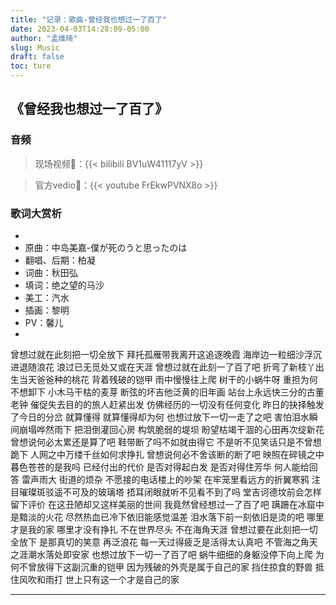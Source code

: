 ```yaml
---
title: "记录：歌曲-曾经我也想过一了百了"
date: 2023-04-03T14:28:09-05:00
author: "孟维琦"
slug: Music
draft: false
toc: ture
---
```





## 《曾经我也想过一了百了》

### 音频

> 现场视频:link:：{{< bilibili BV1uW41117yV >}}

> 官方vedio:link:：{{< youtube FrEkwPVNX8o >}}

### 歌词大赏析

- 
- 原曲：中岛美嘉-僕が死のうと思ったのは
- 翻唱、后期：柏凝
- 词曲：秋田弘
- 填词：绝之望的马沙
- 美工：汽水
- 插画：黎明
- PV：馨儿
- 
曾想过就在此刻把一切全放下
拜托孤雁带我离开这追逐晚霞
海岸边一粒细沙浮沉进退随浪花
浪过已无觅处又或在天涯
曾想过就在此刻一了百了吧
折弯了新枝丫出生当天爸爸种的桃花
背着残破的铠甲 雨中慢慢往上爬
树干的小蜗牛呀 重担为何不想卸下
小木马干枯的麦芽
断弦的坏吉他泛黄的旧年画
站台上永远快三分的古董老钟
催促失去目的的旅人赶紧出发
仿佛经历的一切没有任何变化
昨日的抉择触发了今日的分岔
就算懂得 就算懂得却为何
也想过放下一切一走了之吧
害怕泪水瞬间崩塌哗然雨下
把泪倒灌回心房 构筑脆弱的堤坝
盼望枯竭干涸的心田再次绽新花
曾想说何必太累还是算了吧
鞋带断了吗不如就由得它
不是听不见笑话只是不曾想跪下
人网之中万缕千丝如何求挣扎
曾想说何必不舍该断的断了吧
映照在碎镜之中 暮色苍苍的是我吗
已经付出的代价 是否对得起白发
是否对得住芳华 何人能给回答
雷声雨大 街道的烦杂
不愿接的电话楼上的吵架
在牢笼里看远方的折翼寒鸦
注目璀璨斑驳遥不可及的玻璃塔
捂耳闭眼就听不见看不到了吗
堂吉诃德坟前会怎样留下评价
在这丑陋却又这样美丽的世间
我竟然曾经想过一了百了吧
蹒跚在冰窟中是黯淡的火花
尽然热血已冷下依旧能感觉温差
泪水落下前一刻依旧是烫的吧
哪里才是我的家
哪里才没有挣扎
不在世界尽头
不在海角天涯
曾想过要在此刻把一切全放下
是那真切的笑意 再泛浪花
每一天过得疲乏是活得太认真吧
不管海之角天之涯潮水落处即安家
也想过放下一切一了百了吧
蜗牛细细的身躯没停下向上爬
为何不曾放得下这副沉重的铠甲
因为残破的外壳是属于自己的家
挡住掠食的野兽 抵住风吹和雨打
世上只有这一个才是自己的家









------




[^1]: 古往今来人类从未研究透彻的一类话题